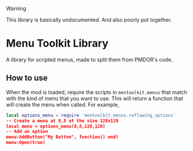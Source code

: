 > [!Warning]
> This library is basically undocumented. And also poorly put together.
# Menu Toolkit Library
A library for scripted menus, made to split them from PMDOR's code.
## How to use
When the mod is loaded, require the scripts in `mentoolkit.menus` that match with the kind of menu that you want to use. This will return a function that will create the menu when called.
For example,
```lua
local options_menu = require 'mentoolkit.menus.reflowing_options`
-- Create a menu at 8,8 at the size 128x128
local menu = options_menu(8,8,128,128)
-- Add an option
menu:AddButton("My Button", function() end)
menu:Open(true)
```